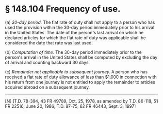 # § 148.104   Frequency of use.

(a) *30-day period.* The flat rate of duty shall not apply to a person who has used the provision within the 30-day period immediately prior to his arrival in the United States. The date of the person's last arrival on which he declared articles for which the flat rate of duty was applicable shall be considered the date that rate was last used.


(b) *Computation of time.* The 30-day period immediately prior to the person's arrival in the United States shall be computed by excluding the day of arrival and counting backward 30 days.


(c) *Remainder not applicable to subsequent journey.* A person who has received a flat rate of duty allowance of less than $1,000 in connection with his return from one journey is not entitled to apply the remainder to articles acquired abroad on a subsequent journey.



---

[N] [T.D. 78-394, 43 FR 49789, Oct. 25, 1978, as amended by T.D. 86-118, 51 FR 22516, June 20, 1986; T.D. 97-75, 62 FR 46443, Sept. 3, 1997]




